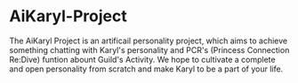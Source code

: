 # AiKaryl-Project
The AiKaryl Project is an artificail personality project, which aims to achieve  something chatting with Karyl's personality and PCR's (Princess Connection Re:Dive) funtion abount Guild's Activity. We hope to cultivate a complete and open personality from scratch and make Karyl to be a part of your life.
